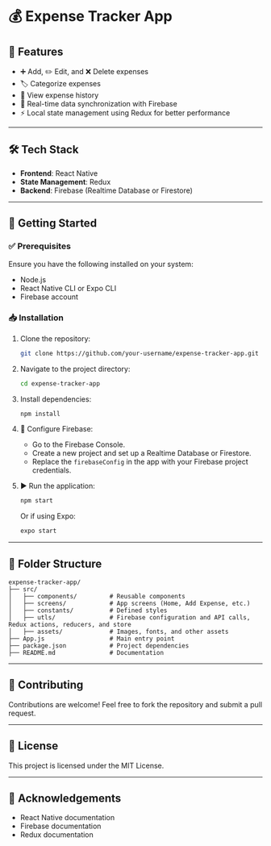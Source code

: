 # 💰 Expense Tracker App

## 🌟 Features
- ➕ Add, ✏️ Edit, and ❌ Delete expenses
- 🏷️ Categorize expenses
- 📜 View expense history
- 🔄 Real-time data synchronization with Firebase
- ⚡ Local state management using Redux for better performance

---

## 🛠️ Tech Stack
- **Frontend**: React Native
- **State Management**: Redux
- **Backend**: Firebase (Realtime Database or Firestore)

---

## 🚀 Getting Started

### ✅ Prerequisites
Ensure you have the following installed on your system:
- Node.js
- React Native CLI or Expo CLI
- Firebase account

### 📥 Installation
1. Clone the repository:
   ```bash
   git clone https://github.com/your-username/expense-tracker-app.git
   ```
2. Navigate to the project directory:
   ```bash
   cd expense-tracker-app
   ```
3. Install dependencies:
   ```bash
   npm install
   ```

4. 🔧 Configure Firebase:
   - Go to the Firebase Console.
   - Create a new project and set up a Realtime Database or Firestore.
   - Replace the `firebaseConfig` in the app with your Firebase project credentials.

5. ▶️ Run the application:
   ```bash
   npm start
   ```
   Or if using Expo:
   ```bash
   expo start
   ```

---

## 📂 Folder Structure
```
expense-tracker-app/
├── src/
│   ├── components/         # Reusable components
│   ├── screens/            # App screens (Home, Add Expense, etc.)
│   ├── constants/          # Defined styles
│   ├── utls/               # Firebase configuration and API calls, Redux actions, reducers, and store
│   ├── assets/             # Images, fonts, and other assets
├── App.js                  # Main entry point
├── package.json            # Project dependencies
├── README.md               # Documentation
```


---

## 🤝 Contributing
Contributions are welcome! Feel free to fork the repository and submit a pull request.

---

## 📜 License
This project is licensed under the MIT License.

---

## 🙏 Acknowledgements
- React Native documentation
- Firebase documentation
- Redux documentation
